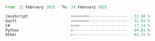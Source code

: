<!--START_SECTION:Languages-->

```rust
From: 12 February 2025 - To: 24 February 2025

JavaScript                   >>>>>>>>-----------------   32.68 %
Swift                        >>>>>>>>-----------------   31.03 %
C#                           >>>>---------------------   17.14 %
Python                       >------------------------   04.81 %
Other                        >------------------------   03.72 %
```

<!--END_SECTION:Languages-->
